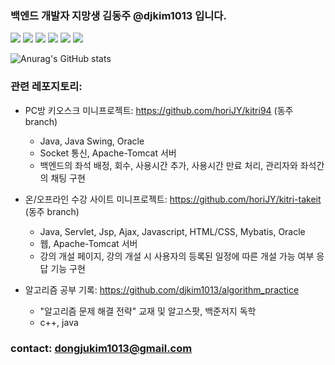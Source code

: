 ### 백엔드 개발자 지망생 김동주 @djkim1013 입니다.
<img src="https://img.shields.io/badge/Java-007396?style=flat-square&logo=Java&logoColor=white"/> <img src="https://img.shields.io/badge/C-A8B9CC?style=flat-square&logo=C&logoColor=white"/> <img src="https://img.shields.io/badge/C++-00599C?style=flat-square&logo=c%2B%2B&logoColor=white"/> <img src="https://img.shields.io/badge/Spring-6DB33F?style=flat-square&logo=Spring&logoColor=white"/> <img src="https://img.shields.io/badge/Apache Tomcat-F8DC75?style=flat-square&logo=ApacheTomcat&logoColor=black"/> <img src="https://img.shields.io/badge/Oracle-F80000?style=flat-square&logo=Oracle&logoColor=white"/>



![Anurag's GitHub stats](https://github-readme-stats.vercel.app/api?username=djkim1013&show_icons=true&theme=radical)

### 관련 레포지토리:
  
  + PC방 키오스크 미니프로젝트: https://github.com/horiJY/kitri94 (동주 branch)
    - Java, Java Swing, Oracle
    - Socket 통신, Apache-Tomcat 서버
    - 백엔드의 좌석 배정, 회수, 사용시간 추가, 사용시간 만료 처리, 관리자와 좌석간의 채팅 구현

  + 온/오프라인 수강 사이트 미니프로젝트: https://github.com/horiJY/kitri-takeit (동주 branch)
    - Java, Servlet, Jsp, Ajax, Javascript, HTML/CSS, Mybatis, Oracle
    - 웹, Apache-Tomcat 서버
    - 강의 개설 페이지, 강의 개설 시 사용자의 등록된 일정에 따른 개설 가능 여부 응답 기능 구현

  + 알고리즘 공부 기록: https://github.com/djkim1013/algorithm_practice 
    - "알고리즘 문제 해결 전략" 교재 및 알고스팟, 백준저지 독학
    - c++, java
    
### contact: dongjukim1013@gmail.com
